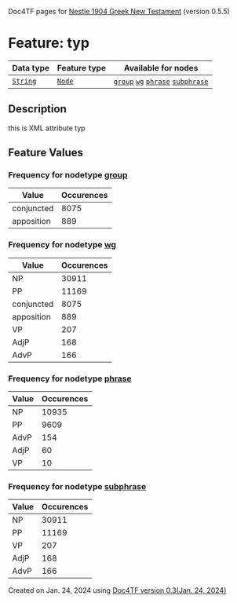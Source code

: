 Doc4TF pages for [Nestle 1904 Greek New Testament](https://github.com/saulocantanhede/tfgreek2/tree/master/tf) (version 0.5.5)
# Feature: typ
Data type|Feature type|Available for nodes
---|---|---
[`String`](featurebydatatype.md#string)|[`Node`](featurebytype.md#node)| [`group`](featurebynodetype.md#group)  [`wg`](featurebynodetype.md#wg)  [`phrase`](featurebynodetype.md#phrase)  [`subphrase`](featurebynodetype.md#subphrase) 
## Description
this is XML attribute typ
## Feature Values
### Frequency for nodetype [group](featurebynodetype.md#group)
Value|Occurences
---|---
conjuncted|8075
apposition|889
### Frequency for nodetype [wg](featurebynodetype.md#wg)
Value|Occurences
---|---
NP|30911
PP|11169
conjuncted|8075
apposition|889
VP|207
AdjP|168
AdvP|166
### Frequency for nodetype [phrase](featurebynodetype.md#phrase)
Value|Occurences
---|---
NP|10935
PP|9609
AdvP|154
AdjP|60
VP|10
### Frequency for nodetype [subphrase](featurebynodetype.md#subphrase)
Value|Occurences
---|---
NP|30911
PP|11169
VP|207
AdjP|168
AdvP|166
 

Created on Jan. 24, 2024 using [Doc4TF  version 0.3(Jan. 24, 2024)](https://github.com/tonyjurg/Doc4TF) 